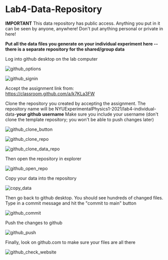 # Lab4-Data-Repository

**IMPORTANT** This data repository has public access. Anything you put in it can be seen by anyone, anywhere! Don't put anything personal or private in here! 

**Put all the data files you generate on your individual experiment here -- there is a separate repository for the shared/group data**

Log into github desktop on the lab computer

![github_options](https://user-images.githubusercontent.com/237963/137568519-93e7380f-01e2-4a46-ac93-4d3a68cdf55c.png)

![github_signin](https://user-images.githubusercontent.com/237963/137568522-e5ff801c-45ed-4083-946f-45c077640ae3.png)

Accept the assignment link from: https://classroom.github.com/a/k7KLa3FW

Clone the repository you created by accepting the assignment. The repository name will be NYUExperimentalPhysics1-2021/lab4-individual-data-**your github username** Make sure you include your username (don't clone the template repository; you won't be able to push changes later)

![github_clone_button](https://user-images.githubusercontent.com/237963/137568755-a3271eaf-f7a9-49cb-87bc-b93a075b3be3.png)

![github_clone_repo](https://user-images.githubusercontent.com/237963/137568666-b62165ce-da0c-4af8-8d58-1fa13c7ee149.png)

![github_clone_data_repo](https://user-images.githubusercontent.com/237963/137568757-a6e812d7-ec43-410f-aef9-7099f1c56b52.png)

Then open the repository in explorer

![github_open_repo](https://user-images.githubusercontent.com/237963/137568880-5376ad9b-3b37-488d-9003-266f36f2a936.png)

Copy your data into the repository

![copy_data](https://user-images.githubusercontent.com/237963/137568989-576c730c-903a-4697-8768-4aeb6d3e1fda.png)

Then go back to github desktop. You should see hundreds of changed files. Type in a commit message and hit the "commit to main" button

![github_commit](https://user-images.githubusercontent.com/237963/137569114-44c4c719-dfe5-49b9-a111-15c1681f2f61.png)

Push the changes to github

![github_push](https://user-images.githubusercontent.com/237963/137569246-0fc03427-77bf-4267-a55e-76d7c86f7cc2.png)

Finally, look on github.com to make sure your files are all there

![github_check_website](https://user-images.githubusercontent.com/237963/137569305-cdc3e909-0d75-47c7-9b77-175a5ca9b91f.png)


